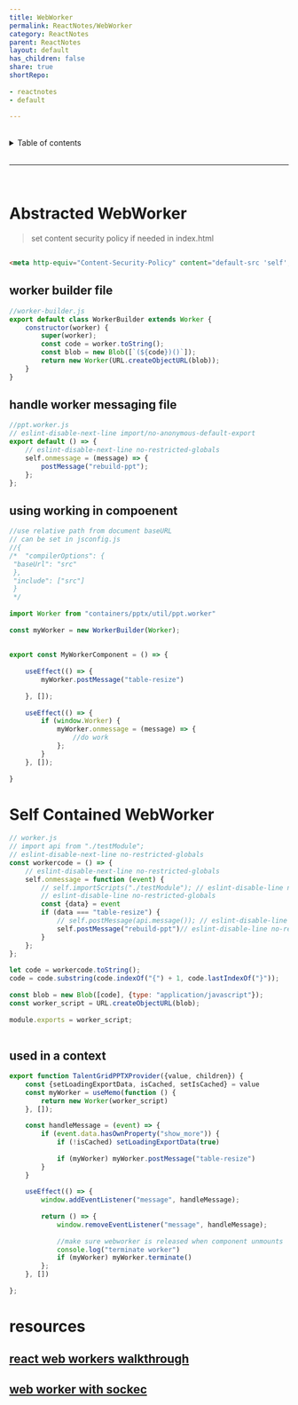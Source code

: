 ```yaml
---
title: WebWorker      
permalink: ReactNotes/WebWorker      
category: ReactNotes      
parent: ReactNotes      
layout: default      
has_children: false      
share: true      
shortRepo:  
  
- reactnotes  
- default  
  
---
```

  
<br/>                
  
<details markdown="block">                      
<summary>                      
Table of contents                      
</summary>                      
{: .text-delta }                      
1. TOC                      
{:toc}                      
</details>                      
  
<br/>                      
  
***                      
  
<br/>      
  
# Abstracted WebWorker  
  
> set content security policy if needed in index.html  
  
```html      
  
<meta http-equiv="Content-Security-Policy" content="default-src 'self'; worker-src 'self' blob:;/>      
```      
  
## worker builder file  
  
```javascript      
//worker-builder.js      
export default class WorkerBuilder extends Worker {  
    constructor(worker) {  
        super(worker);  
        const code = worker.toString();  
        const blob = new Blob([`(${code})()`]);  
        return new Worker(URL.createObjectURL(blob));  
    }  
}      
```      
  
## handle worker messaging file  
  
```javascript      
//ppt.worker.js      
// eslint-disable-next-line import/no-anonymous-default-export      
export default () => {  
    // eslint-disable-next-line no-restricted-globals      
    self.onmessage = (message) => {  
        postMessage("rebuild-ppt");  
    };  
};      
```      
  
## using working in compoenent  
  
```javascript      
//use relative path from document baseURL      
// can be set in jsconfig.js      
//{      
/*  "compilerOptions": {      
 "baseUrl": "src"      
 },      
 "include": ["src"]      
 }      
 */  
  
import Worker from "containers/pptx/util/ppt.worker"  
  
const myWorker = new WorkerBuilder(Worker);  
  
  
export const MyWorkerComponent = () => {  
  
    useEffect(() => {  
        myWorker.postMessage("table-resize")  
  
    }, []);  
  
    useEffect(() => {  
        if (window.Worker) {  
            myWorker.onmessage = (message) => {  
                //do work      
            };  
        }  
    }, []);  
  
}      
```      
  
# Self Contained WebWorker  
  
```javascript      
// worker.js      
// import api from "./testModule";      
// eslint-disable-next-line no-restricted-globals      
const workercode = () => {  
    // eslint-disable-next-line no-restricted-globals      
    self.onmessage = function (event) {  
        // self.importScripts("./testModule"); // eslint-disable-line no-restricted-globals      
        // eslint-disable-line no-restricted-globals      
        const {data} = event  
        if (data === "table-resize") {  
            // self.postMessage(api.message()); // eslint-disable-line no-restricted-globals      
            self.postMessage("rebuild-ppt")// eslint-disable-line no-restricted-globals      
        }  
    };  
};  
  
let code = workercode.toString();  
code = code.substring(code.indexOf("{") + 1, code.lastIndexOf("}"));  
  
const blob = new Blob([code], {type: "application/javascript"});  
const worker_script = URL.createObjectURL(blob);  
  
module.exports = worker_script;  
  
```      
  
## used in a context  
  
```javascript      
export function TalentGridPPTXProvider({value, children}) {  
    const {setLoadingExportData, isCached, setIsCached} = value  
    const myWorker = useMemo(function () {  
        return new Worker(worker_script)  
    }, []);  
  
    const handleMessage = (event) => {  
        if (event.data.hasOwnProperty("show_more")) {  
            if (!isCached) setLoadingExportData(true)  
  
            if (myWorker) myWorker.postMessage("table-resize")  
        }  
    }  
  
    useEffect(() => {  
        window.addEventListener("message", handleMessage);  
  
        return () => {  
            window.removeEventListener("message", handleMessage);  
  
            //make sure webworker is released when component unmounts      
            console.log("terminate worker")  
            if (myWorker) myWorker.terminate()  
        };  
    }, [])  
  
};  
```      
  
# resources  
  
## [react web workers walkthrough ](https://javascript.plainenglish.io/web-worker-in-react-9b2efafe309c)  
  
## [web worker with sockec](https://www.freecodecamp.org/news/how-webworkers-work-in-javascript-with-example/)